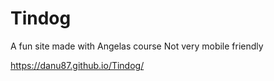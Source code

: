 # Tindog
A fun site made with Angelas course 
Not very mobile friendly

https://danu87.github.io/Tindog/
